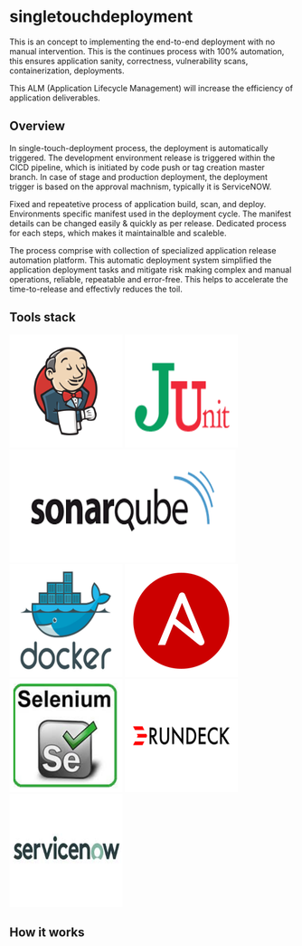 # singletouchdeployment

This is an concept to implementing the end-to-end deployment with no manual intervention. This is the continues process with 100% automation, this ensures application sanity, correctness, vulnerability scans, containerization, deployments. 

This ALM (Application Lifecycle Management) will increase the efficiency of application deliverables.

## Overview
In single-touch-deployment process, the deployment is automatically triggered. The development environment release is triggered within the CICD pipeline, which is initiated by code push or tag creation master branch. In case of stage and production deployment, the deployment trigger is based on the approval machnism, typically it is ServiceNOW.

Fixed and repeatetive process of application build, scan, and deploy. Environments specific manifest used in the deployment cycle. The manifest details can be changed easily & quickly as per release. Dedicated process for each steps, which makes it maintainalble and scaleble. 

The process comprise with collection of specialized application release automation platform. This automatic deployment system simplified the application deployment tasks and mitigate risk making complex and manual operations, reliable, repeatable and error-free. This helps to accelerate the time-to-release and effectivly reduces the toil.


## Tools stack


<img src="images/jenkins.png" width="200" height="200">    <img src="images/JUnit.png" width="200" height="200">     <img src="images/sonarqube.png" width="400" height="200">     <img src="images/docker.jpg" width="200" height="200">    <img src="images/ansible.png" width="200" height="200">    <img src="images/selenium.jpeg" width="200" height="200">    <img src="images/ruundeck.png" width="200" height="200">  <img src="images/servicenow.jpeg" width="200" height="200">
## How it works
